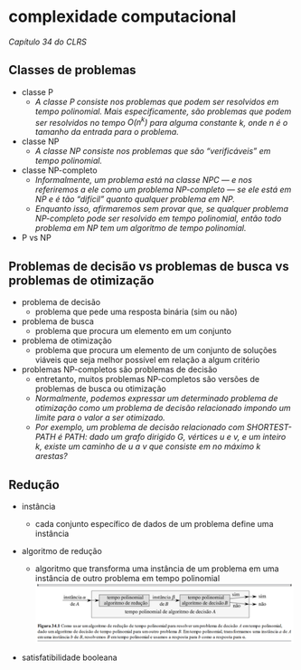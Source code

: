 # complexidade computacional

*Capítulo 34 do CLRS*

## Classes de problemas
- classe P
  - *A classe P consiste nos problemas que podem ser resolvidos em tempo polinomial. Mais especificamente, são problemas que podem ser resolvidos no tempo $O(n^k)$ para alguma constante $k$, onde $n$ é o tamanho da entrada para o problema.*
- classe NP
  - *A classe NP consiste nos problemas que são “verificáveis” em tempo polinomial.*
- classe NP-completo
  - *Informalmente, um problema está na classe NPC — e nos referiremos a ele como um problema NP-completo — se ele está em NP e é tão “difícil” quanto qualquer problema em NP.*
  - *Enquanto isso, afirmaremos sem provar que, se qualquer problema NP-completo pode ser resolvido em tempo polinomial, então todo problema em NP tem um algoritmo de tempo polinomial.*
- P vs NP

## Problemas de decisão vs problemas de busca vs problemas de otimização
- problema de decisão
  - problema que pede uma resposta binária (sim ou não)
- problema de busca
  - problema que procura um elemento em um conjunto
- problema de otimização
  - problema que procura um elemento de um conjunto de soluções viáveis que seja melhor possível em relação a algum critério
- problemas NP-completos são problemas de decisão
  - entretanto, muitos problemas NP-completos são versões de problemas de busca ou otimização
  - *Normalmente, podemos expressar um determinado problema de otimização como um problema de decisão relacionado impondo um limite para o valor a ser otimizado.*
  - *Por exemplo, um problema de decisão relacionado com SHORTEST-PATH é PATH: dado um grafo dirigido $G$, vértices $u$ e $v$, e um inteiro $k$, existe um caminho de $u$ a $v$ que consiste em no máximo $k$ arestas?*

## Redução
- instância
  - cada conjunto específico de dados de um problema define uma instância
- algoritmo de redução
  - algoritmo que transforma uma instância de um problema em uma instância de outro problema em tempo polinomial
  ![algoritmo de redução](image-16.png)

- satisfatibilidade booleana